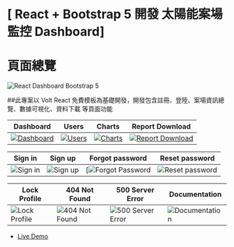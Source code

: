# [ React + Bootstrap 5 開發 太陽能案場監控 Dashboard]
<!-- (https://demo.themesberg.com/volt-react-dashboard) [![Tweet](https://img.shields.io/twitter/url/http/shields.io.svg?style=social&logo=twitter)](https://twitter.com/intent/tweet?url=https%3A%2F%2Fgithub.com%2Fthemesberg%2Fvolt-react-dashboard&via=themesberg&text=Check%20out%20this%20open%20source%20React%20Dashboard) -->

# 頁面總覽
![ React Dashboard Bootstrap 5](https://drive.google.com/uc?export=view&id=1oiHMbc9uF_NppTTVDQKBPJsJq4RuBxDS)

##此專案以 Volt React 免費模板為基礎開發，開發包含註冊、登陸、案場資訊總覽、數據可視化、資料下載 等頁面功能


| Dashboard | Users | Charts | Report Download|
| --- | --- | --- | --- |
| [![Dashboard](https://drive.google.com/uc?export=view&id=1G485Udbx4tEp3I9njRgx14u5u0tTVyjj)](https://drive.google.com/uc?export=view&id=1G485Udbx4tEp3I9njRgx14u5u0tTVyjj) | [![Users](https://drive.google.com/uc?export=view&id=15grKxOOZMypbWeHpLsUflluR3cW0Kq68)](https://drive.google.com/uc?export=view&id=15grKxOOZMypbWeHpLsUflluR3cW0Kq68) | [![Charts](https://drive.google.com/uc?export=view&id=1ScWkX-T3-peU_w7aBdmWaNYc3cUdNT7S)](https://drive.google.com/uc?export=view&id=1ScWkX-T3-peU_w7aBdmWaNYc3cUdNT7S) | [![Report Download](https://drive.google.com/uc?export=view&id=15SuWJ1Oswowse-NFWE0gwdtLPatznlTD)](https://drive.google.com/uc?export=view&id=15SuWJ1Oswowse-NFWE0gwdtLPatznlTD)

| Sign in | Sign up | Forgot password | Reset password |
| --- | --- | --- | --- |
| ![Sign in](https://themesberg.s3.us-east-2.amazonaws.com/public/products/volt-pro-react-dashboard/github/sign-in.jpg)| ![Sign up](https://themesberg.s3.us-east-2.amazonaws.com/public/products/volt-pro-react-dashboard/github/sign-up.jpg) |[![Forgot Password](https://themesberg.s3.us-east-2.amazonaws.com/public/products/volt-pro-react-dashboard/github/forgot-password.jpg)|![Reset password](https://themesberg.s3.us-east-2.amazonaws.com/public/products/volt-pro-react-dashboard/github/reset-password.jpg)

| Lock Profile | 404 Not Found | 500 Server Error | Documentation |
| --- | --- | --- | --- |
| ![Lock Profile](https://themesberg.s3.us-east-2.amazonaws.com/public/products/volt-pro-react-dashboard/github/lock.jpg)| ![404 Not Found](https://themesberg.s3.us-east-2.amazonaws.com/public/products/volt-pro-react-dashboard/github/404.jpg) | ![500 Server Error](https://themesberg.s3.us-east-2.amazonaws.com/public/products/volt-pro-react-dashboard/github/500.jpg) | ![Documentation](https://themesberg.s3.us-east-2.amazonaws.com/public/products/volt-pro-react-dashboard/github/docs.jpg)

-   [Live Demo](https://demo.themesberg.com/volt-react-dashboard)

